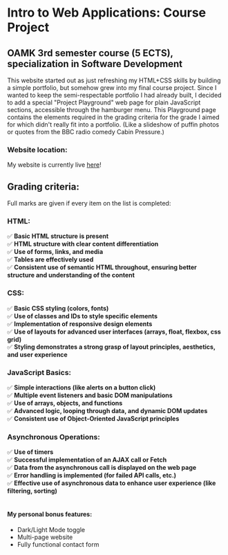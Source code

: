 # Intro to Web Applications: Course Project

## OAMK 3rd semester course (5 ECTS), specialization in Software Development

This website started out as just refreshing my HTML+CSS skills by building a simple portfolio, but somehow grew into my final course project. Since I wanted to keep the semi-respectable portfolio I had already built, I decided to add a special "Project Playground" web page for plain JavaScript sections, accessible through the hamburger menu. This Playground page contains the elements required in the grading criteria for the grade I aimed for which didn't really fit into a portfolio. (Like a slideshow of puffin photos or quotes from the BBC radio comedy Cabin Pressure.)

### Website location:

My website is currently live [here](https://sannatikk.github.io/web-kurssi-testiprojekti/)!

## Grading criteria:

Full marks are given if every item on the list is completed:

### HTML:
✅ **Basic HTML structure is present**  
✅ **HTML structure with clear content differentiation**  
✅ **Use of forms, links, and media**  
✅ **Tables are effectively used**  
✅ **Consistent use of semantic HTML throughout, ensuring better structure and understanding of the content**  

### CSS:
✅ **Basic CSS styling (colors, fonts)**  
✅ **Use of classes and IDs to style specific elements**  
✅ **Implementation of responsive design elements**  
✅ **Use of layouts for advanced user interfaces (arrays, float, flexbox, css grid)**  
✅ **Styling demonstrates a strong grasp of layout principles, aesthetics, and user experience**   

### JavaScript Basics:
✅ **Simple interactions (like alerts on a button click)**    
✅ **Multiple event listeners and basic DOM manipulations**  
✅ **Use of arrays, objects, and functions**   
✅ **Advanced logic, looping through data, and dynamic DOM updates**  
✅ **Consistent use of Object-Oriented JavaScript principles**  

### Asynchronous Operations:
✅ **Use of timers**  
✅ **Successful implementation of an AJAX call or Fetch**  
✅ **Data from the asynchronous call is displayed on the web page**   
✅ **Error handling is implemented (for failed API calls, etc.)**  
✅ **Effective use of asynchronous data to enhance user experience (like filtering, sorting)**  <br><br>


#### My personal bonus features:

- Dark/Light Mode toggle
- Multi-page website
- Fully functional contact form
